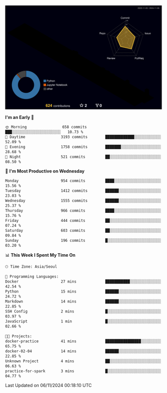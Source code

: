 <!-- ![Header](./github-header-image.png) -->

<!-- <div align="center">
  <img src="https://ziadoua.github.io/m3-Markdown-Badges/badges/FastAPI/fastapi1.svg" />&nbsp
  <img src="https://ziadoua.github.io/m3-Markdown-Badges/badges/Git/git1.svg" />&nbsp
  <img src="https://ziadoua.github.io/m3-Markdown-Badges/badges/Linux/linux2.svg" />&nbsp
  <img src="https://ziadoua.github.io/m3-Markdown-Badges/badges/PostgreSQL/postgresql3.svg" />&nbsp
  <img src="https://ziadoua.github.io/m3-Markdown-Badges/badges/Python/python3.svg" />&nbsp
</div> -->

![](./profile-3d-contrib/profile-night-rainbow.svg)

<!--START_SECTION:waka-->
**I'm an Early 🐤** 

```text
🌞 Morning                658 commits         ███░░░░░░░░░░░░░░░░░░░░░░   10.73 % 
🌆 Daytime                3193 commits        █████████████░░░░░░░░░░░░   52.09 % 
🌃 Evening                1758 commits        ███████░░░░░░░░░░░░░░░░░░   28.68 % 
🌙 Night                  521 commits         ██░░░░░░░░░░░░░░░░░░░░░░░   08.50 % 
```
📅 **I'm Most Productive on Wednesday** 

```text
Monday                   954 commits         ████░░░░░░░░░░░░░░░░░░░░░   15.56 % 
Tuesday                  1412 commits        ██████░░░░░░░░░░░░░░░░░░░   23.03 % 
Wednesday                1555 commits        ██████░░░░░░░░░░░░░░░░░░░   25.37 % 
Thursday                 966 commits         ████░░░░░░░░░░░░░░░░░░░░░   15.76 % 
Friday                   444 commits         ██░░░░░░░░░░░░░░░░░░░░░░░   07.24 % 
Saturday                 603 commits         ██░░░░░░░░░░░░░░░░░░░░░░░   09.84 % 
Sunday                   196 commits         █░░░░░░░░░░░░░░░░░░░░░░░░   03.20 % 
```


📊 **This Week I Spent My Time On** 

```text
🕑︎ Time Zone: Asia/Seoul

💬 Programming Languages: 
Docker                   27 mins             ███████████░░░░░░░░░░░░░░   42.54 % 
Python                   15 mins             ██████░░░░░░░░░░░░░░░░░░░   24.72 % 
Markdown                 14 mins             ██████░░░░░░░░░░░░░░░░░░░   22.85 % 
SSH Config               2 mins              █░░░░░░░░░░░░░░░░░░░░░░░░   03.97 % 
JavaScript               1 min               █░░░░░░░░░░░░░░░░░░░░░░░░   02.66 % 

🐱‍💻 Projects: 
docker-practice          41 mins             ████████████████░░░░░░░░░   65.75 % 
docker-02-04             14 mins             ██████░░░░░░░░░░░░░░░░░░░   22.85 % 
Unknown Project          4 mins              ██░░░░░░░░░░░░░░░░░░░░░░░   06.63 % 
practice-for-spark       3 mins              █░░░░░░░░░░░░░░░░░░░░░░░░   04.77 % 
```


 Last Updated on 06/11/2024 00:18:10 UTC
<!--END_SECTION:waka-->




